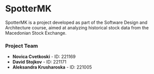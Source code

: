 # SpotterMK 
SpotterMK is a project developed as part of the Software Design and Architecture course, aimed at analyzing historical stock data from the Macedonian Stock Exchange.

### Project Team
- **Novica Cvetkoski** - ID: 221169
- **David Stojkov** - ID: 221171
- **Aleksandra Krusharoska** - ID: 221005

